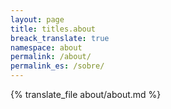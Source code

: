 ```yaml
---
layout: page
title: titles.about
breack_translate: true
namespace: about
permalink: /about/
permalink_es: /sobre/
---
```


{% translate_file about/about.md %}

